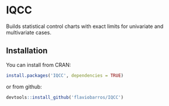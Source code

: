 IQCC
================

Builds statistical control charts with exact limits for univariate and
multivariate cases.

## Installation

You can install from CRAN:

``` r
install.packages('IQCC', dependencies = TRUE)
```

or from github:

``` r
devtools::install_github('flaviobarros/IQCC')
```
